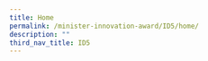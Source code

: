 ```yaml
---
title: Home
permalink: /minister-innovation-award/ID5/home/
description: ""
third_nav_title: ID5
---
```

